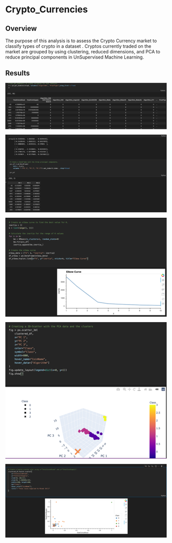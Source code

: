 # Crypto_Currencies

## Overview

The purpose of this analysis is to assess the Crypto Currency market to classify types of crypto in a dataset . Cryptos currently traded on the market are grouped by using clustering, reduced dimensions, and PCA to reduce principal components in UnSupervised Machine Learning.

## Results

![DF](https://github.com/MoKmo176/Crypto_Currencies/blob/355e8ad8c870284ab464431410f2487020e6903c/Md18img(s)/Screenshot%202021-12-26%20at%201.13.45%20PM.png)


![DF_Three Principles](https://github.com/MoKmo176/Crypto_Currencies/blob/355e8ad8c870284ab464431410f2487020e6903c/Md18img(s)/Screenshot%202021-12-26%20at%201.13.08%20PM.png)


![Elbow Curve](https://github.com/MoKmo176/Crypto_Currencies/blob/355e8ad8c870284ab464431410f2487020e6903c/Md18img(s)/Screenshot%202021-12-26%20at%201.12.52%20PM.png)


![3D](https://github.com/MoKmo176/Crypto_Currencies/blob/355e8ad8c870284ab464431410f2487020e6903c/Md18img(s)/Screenshot%202021-12-26%20at%201.12.39%20PM.png)


![ScatterPlot](https://github.com/MoKmo176/Crypto_Currencies/blob/355e8ad8c870284ab464431410f2487020e6903c/Md18img(s)/Screenshot%202021-12-26%20at%201.18.44%20PM.png)
